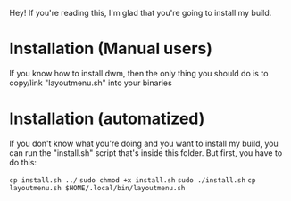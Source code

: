 Hey! If you're reading this, I'm glad that you're going to install my build.

# Installation (Manual users)
If you know how to install dwm, then the only thing you should do is to copy/link "layoutmenu.sh" into your
binaries

# Installation (automatized)
If you don't know what you're doing and you want to install my build, you can run the "install.sh" script
that's inside this folder. But first, you have to do this:

`cp install.sh ../`
`sudo chmod +x install.sh`
`sudo ./install.sh`
`cp layoutmenu.sh $HOME/.local/bin/layoutmenu.sh`


